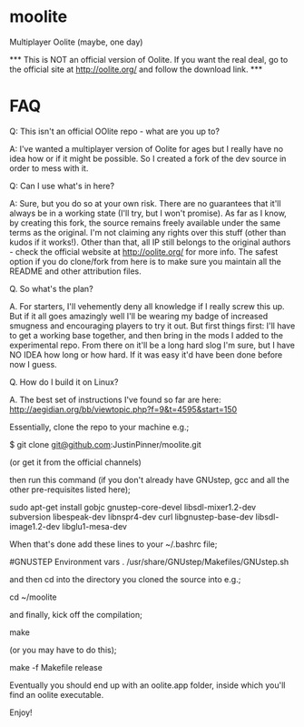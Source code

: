 moolite
=======

Multiplayer Oolite (maybe, one day)

*** This is NOT an official version of Oolite. If you want the real deal, go to the official 
site at http://oolite.org/ and follow the download link. ***

FAQ
===
Q: This isn't an official OOlite repo - what are you up to?

A: I've wanted a multiplayer version of Oolite for ages but I really have no idea how or if
it might be possible. So I created a fork of the dev source in order to mess with it.

Q: Can I use what's in here?

A: Sure, but you do so at your own risk. There are no guarantees that it'll always be in a 
working state (I'll try, but I won't promise). As far as I know, by creating this fork, the
source remains freely available under the same terms as the original. I'm not claiming any 
rights over this stuff (other than kudos if it works!). Other than that, all IP still belongs 
to the original authors - check the official website at http://oolite.org/ for more info. 
The safest option if you do clone/fork from here is to make sure you maintain all the README 
and other attribution files.

Q. So what's the plan?

A. For starters, I'll vehemently deny all knowledge if I really screw this up. But if it all 
goes amazingly well I'll be wearing my badge of increased smugness and encouraging players to
try it out. But first things first: I'll have to get a working base together, and then bring
in the mods I added to the experimental repo. From there on it'll be a long hard slog I'm 
sure, but I have NO IDEA how long or how hard. If it was easy it'd have been done before now
I guess.

Q. How do I build it on Linux?

A. The best set of instructions I've found so far are here:
http://aegidian.org/bb/viewtopic.php?f=9&t=4595&start=150

Essentially, clone the repo to your machine e.g.;

$ git clone git@github.com:JustinPinner/moolite.git

(or get it from the official channels)

then run this command (if you don't already have GNUstep, gcc and all the other pre-requisites listed here);

sudo apt-get install gobjc gnustep-core-devel libsdl-mixer1.2-dev subversion libespeak-dev libnspr4-dev curl libgnustep-base-dev libsdl-image1.2-dev libglu1-mesa-dev

When that's done add these lines to your ~/.bashrc file;

#GNUSTEP Environment vars
. /usr/share/GNUstep/Makefiles/GNUstep.sh

and then cd into the directory you cloned the source into e.g.;

cd ~/moolite

and finally, kick off the compilation;

make

(or you may have to do this);

make -f Makefile release

Eventually you should end up with an oolite.app folder, inside which you'll find an oolite executable.

Enjoy!

